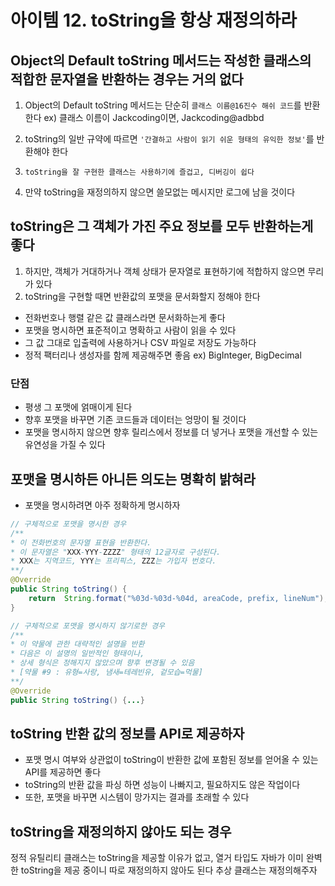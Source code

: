 # 아이템 12. toString을 항상 재정의하라

## Object의 Default toString 메서드는 작성한 클래스의 적합한 문자열을 반환하는 경우는 거의 없다

1. Object의 Default toString 메서드는 단순히 ``클래스 이름@16진수 해쉬 코드``를 반환한다
 ex) 클래스 이름이 Jackcoding이면, Jackcoding@adbbd 
 2. toString의 일반 규약에 따르면 ``'간결하고 사람이 읽기 쉬운 형태의 유익한 정보'``를 반환해야 한다

3. ``toString을 잘 구현한 클래스는 사용하기에 즐겁고, 디버깅이 쉽다``
4. 만약 toString을 재정의하지 않으면 쓸모없는 메시지만 로그에 남을 것이다

## toString은 그 객체가 가진 주요 정보를 모두 반환하는게 좋다

1. 하지만, 객체가 거대하거나 객체 상태가 문자열로 표현하기에 적합하지 않으면 무리가 있다
2. toString을 구현할 때면 반환값의 포맷을 문서화할지 정해야 한다
 * 전화번호나 행렬 같은 값 클래스라면 문서화하는게 좋다
 * 포맷을 명시하면 표준적이고 명확하고 사람이 읽을 수 있다
 * 그 값 그대로 입출력에 사용하거나 CSV 파일로 저장도 가능하다  
 * 정적 팩터리나 생성자를 함께 제공해주면 좋음 ex) BigInteger, BigDecimal

### 단점

 * 평생 그 포맷에 얽매이게 된다
 * 향후 포맷을 바꾸면 기존 코드들과 데이터는 엉망이 될 것이다
 * 포맷을 명시하지 않으면 향후 릴리스에서 정보를 더 넣거나 포맷을 개선할 수 있는 유연성을 가질 수 있다
 
## 포맷을 명시하든 아니든 의도는 명확히 밝혀라

 * 포맷을 명시하려면 아주 정확하게 명시하자
```java
// 구체적으로 포맷을 명시한 경우 
/**
* 이 전화번호의 문자열 표현을 반환한다.
* 이 문자열은 "XXX-YYY-ZZZZ" 형태의 12글자로 구성된다.
* XXX는 지역코드, YYY는 프리픽스, ZZZ는 가입자 번호다.
**/
@Override
public String toString() {
    return  String.format("%03d-%03d-%04d, areaCode, prefix, lineNum");
}

// 구체적으로 포맷을 명시하지 않기로한 경우
/**
* 이 약물에 관한 대략적인 설명을 반환
* 다음은 이 설명의 일반적인 형태이나,
* 상세 형식은 정해지지 않았으며 향후 변경될 수 있음
* [약물 #9 : 유형=사랑, 냄새=테레빈유, 겉모습=먹물]
**/
@Override
public String toString() {...}
```

## toString 반환 값의 정보를 API로 제공하자
 * 포맷 명시 여부와 상관없이 toString이 반환한 값에 포함된 정보를 얻어올 수 있는 API를 제공하면 좋다
 * toString의 반환 값을 파싱 하면 성능이 나빠지고, 필요하지도 않은 작업이다
 * 또한, 포맷을 바꾸면 시스템이 망가지는 결과를 초래할 수 있다

## toString을 재정의하지 않아도 되는 경우
  정적 유틸리티 클래스는 toString을 제공할 이유가 없고, 
  열거 타입도 자바가 이미 완벽한 toString을 제공 중이니 따로 재정의하지 않아도 된다
  추상 클래스는 재정의해주자
